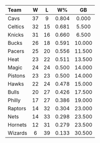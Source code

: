 | Team                             |  W  |  L  |  W%   |   GB   |
|:---------------------------------|:---:|:---:|:-----:|:------:|
| [](/r/clevelandcavs) Cavs        | 37  |  9  | 0.804 | 0.000  |
| [](/r/bostonceltics) Celtics     | 32  | 15  | 0.681 | 5.500  |
| [](/r/nyknicks) Knicks           | 31  | 16  | 0.660 | 6.500  |
| [](/r/mkebucks) Bucks            | 26  | 18  | 0.591 | 10.000 |
| [](/r/pacers) Pacers             | 25  | 20  | 0.556 | 11.500 |
| [](/r/heat) Heat                 | 23  | 22  | 0.511 | 13.500 |
| [](/r/orlandomagic) Magic        | 24  | 24  | 0.500 | 14.000 |
| [](/r/detroitpistons) Pistons    | 23  | 23  | 0.500 | 14.000 |
| [](/r/atlantahawks) Hawks        | 22  | 24  | 0.478 | 15.000 |
| [](/r/chicagobulls) Bulls        | 20  | 27  | 0.426 | 17.500 |
| [](/r/sixers) Philly             | 17  | 27  | 0.386 | 19.000 |
| [](/r/torontoraptors) Raptors    | 14  | 32  | 0.304 | 23.000 |
| [](/r/gonets) Nets               | 14  | 33  | 0.298 | 23.500 |
| [](/r/charlottehornets) Hornets  | 12  | 31  | 0.279 | 23.500 |
| [](/r/washingtonwizards) Wizards |  6  | 39  | 0.133 | 30.500 |